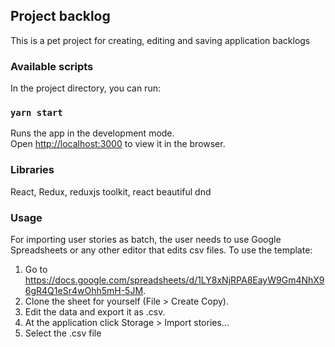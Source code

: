 ## Project backlog

This is a pet project for creating, editing and saving application backlogs

### Available scripts

In the project directory, you can run:

### `yarn start`

Runs the app in the development mode.<br />
Open [http://localhost:3000](http://localhost:3000) to view it in the browser.

### Libraries

React, Redux, reduxjs toolkit, react beautiful dnd

### Usage

For importing user stories as batch, the user needs to use Google Spreadsheets or any other editor that edits csv files.
To use the template:
1. Go to https://docs.google.com/spreadsheets/d/1LY8xNjRPA8EayW9Gm4NhX96gR4Q1eSr4wOhh5mH-5JM.
2. Clone the sheet for yourself (File > Create Copy). 
3. Edit the data and export it as .csv.
4. At the application click Storage > Import stories...
5. Select the .csv file

